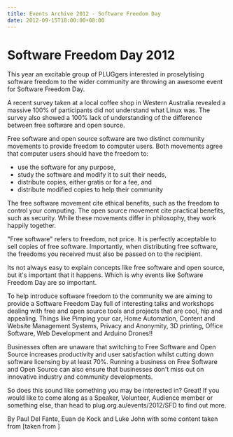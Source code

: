```yaml
---
title: Events Archive 2012 - Software Freedom Day
date: 2012-09-15T18:00:00+08:00
---
```


# Software Freedom Day 2012
This year an excitable group of PLUGgers interested in proselytising software freedom to the wider community are throwing an awesome event for Software Freedom Day.

A recent survey taken at a local coffee shop in Western Australia revealed a massive 100% of participants did not understand what Linux was. The survey also showed a 100% lack of understanding of the difference between free software and open source.

Free software and open source software are two distinct community movements to provide freedom to computer users. Both movements agree that computer users should have the freedom to:

* use the software for any purpose,
* study the software and modify it to suit their needs,
* distribute copies, either gratis or for a fee, and
* distribute modified copies to help their community

The free software movement cite ethical benefits, such as the freedom to control your computing. The open source movement cite practical benefits, such as security. While these movements differ in philosophy, they work happily together.

"Free software" refers to freedom, not price. It is perfectly acceptable to sell copies of free software. Importantly, when distributing free software, the freedoms you received must also be passed on to the recipient.

Its not always easy to explain concepts like free software and open source, but it's important that it happens. Which is why events like Software Freedom Day are so important.

To help introduce software freedom to the community we are aiming to provide a Software Freedom Day full of interesting talks and workshops dealing with free and open source tools and projects that are cool, hip and appealing. Things like Pimping your car, Home Automation, Content and Website Management Systems, Privacy and Anonymity, 3D printing, Office Software, Web Development and Arduino Drones!!

Businesses often are unaware that switching to Free Software and Open Source increases productivity and user satisfaction whilst cutting down software licensing by at least 70%. Running a business on Free Software and Open Source can also ensure that businesses don't miss out on innovative industry and community developments.

So does this sound like something you may be interested in? Great! If you would like to come along as a Speaker, Volunteer, Audience member or something else, than head to plug.org.au/events/2012/SFD to find out more.

By Paul Del Fante, Euan de Kock and Luke John with some content taken from [taken from ]

